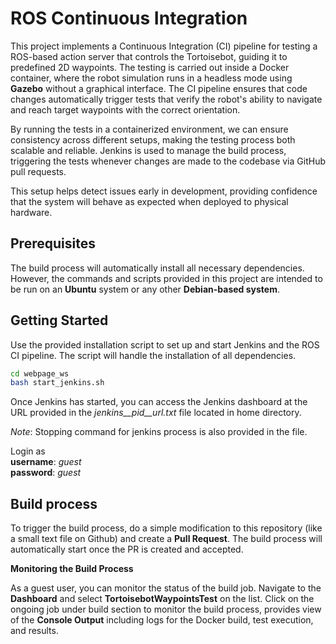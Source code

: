 # ROS Continuous Integration

This project implements a Continuous Integration (CI) pipeline for testing a ROS-based action server that controls the Tortoisebot, guiding it to predefined 2D waypoints. The testing is carried out inside a Docker container, where the robot simulation runs in a headless mode using **Gazebo** without a graphical interface. The CI pipeline ensures that code changes automatically trigger tests that verify the robot's ability to navigate and reach target waypoints with the correct orientation.

By running the tests in a containerized environment, we can ensure consistency across different setups, making the testing process both scalable and reliable. Jenkins is used to manage the build process, triggering the tests whenever changes are made to the codebase via GitHub pull requests.

This setup helps detect issues early in development, providing confidence that the system will behave as expected when deployed to physical hardware.

## Prerequisites

The build process will automatically install all necessary dependencies. However, the commands and scripts provided in this project are intended to be run on an **Ubuntu** system or any other **Debian-based system**.

## Getting Started

Use the provided installation script to set up and start Jenkins and the ROS CI pipeline. The script will handle the installation of all dependencies.

```bash
cd webpage_ws
bash start_jenkins.sh
```

Once Jenkins has started, you can access the Jenkins dashboard at the URL provided in the *jenkins__pid__url.txt* file located in home directory.

*Note*: Stopping command for jenkins process is also provided in the file.

Login as \
**username**: *guest* \
**password**: *guest*

## Build process

To trigger the build process, do a simple modification to this repository (like a small text file on Github) and create a **Pull Request**. The build process will automatically start once the PR is created and accepted.

**Monitoring the Build Process**

As a guest user, you can monitor the status of the build job. Navigate to the **Dashboard** and select **TortoisebotWaypointsTest** on the list. Click on the ongoing job under build section to monitor the build process, provides view of the **Console Output** including logs for the Docker build, test execution, and results.

